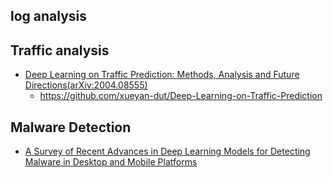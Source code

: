 
## log analysis

## Traffic analysis
- [Deep Learning on Traffic Prediction: Methods, Analysis and Future Directions(arXiv:2004.08555)](https://arxiv.org/abs/2004.08555)
  - https://github.com/xueyan-dut/Deep-Learning-on-Traffic-Prediction 

## Malware Detection
- [A Survey of Recent Advances in Deep Learning Models for Detecting Malware in Desktop and Mobile Platforms](https://arxiv.org/abs/2209.03622)
